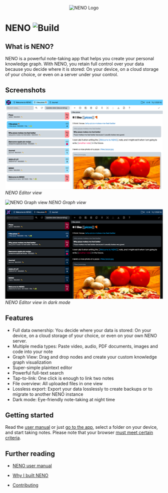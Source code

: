 <p align="center">
  <img
    style="text-align: center;"
    src="./frontend/public/assets/app-icon/logo.svg"
    alt="NENO Logo"
    width="200" height="200" 
  >
</p>

# NENO ![Build](https://github.com/SebastianZimmer/neno/actions/workflows/build.yml/badge.svg)

## What is NENO?

NENO is a powerful note-taking app that helps you create your personal knowledge graph. With NENO, you retain full control over your data because you decide where it is stored: On your device, on a cloud storage of your choice, or even on a server under your control.

## Screenshots

![NENO Editor view](./docs/img/neno-light.png)
*NENO Editor view*

![NENO Graph view](./docs/img/graph%20view.png)
*NENO Graph view*

![NENO Editor view in dark mode](./docs/img/neno-dark.png)
*NENO Editor view in dark mode*

## Features

* Full data ownership: You decide where your data is stored: On your device, on a cloud storage of your choice, or even on your own NENO server.
* Multiple media types: Paste video, audio, PDF documents, images and code into your note
* Graph View: Drag and drop nodes and create your custom knowledge graph visualization
* Super-simple plaintext editor
* Powerful full-text search
* Tap-to-link: One click is enough to link two notes
* File overview: All uploaded files in one view
* Lossless export: Export your data losslessly to create backups or to migrate to another NENO instance
* Dark mode: Eye-friendly note-taking at night time

## Getting started

Read the [user manual](./docs/index.md) or just [go to the app](https://sebastianzimmer.github.io/neno/login), select a folder on your device, and start taking notes. Please note that your browser
[must meet certain criteria](./docs/index.md#local-mode).

## Further reading

* [NENO user manual](./docs/index.md)

* [Why I built NENO](./docs/Serendipity.md)

* [Contributing](./CONTRIBUTING.md)
